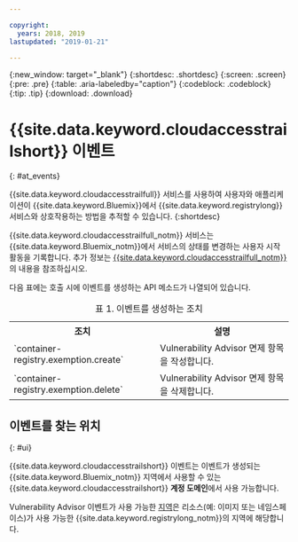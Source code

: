 ```yaml
---

copyright:
  years: 2018, 2019
lastupdated: "2019-01-21"

---
```


{:new_window: target="_blank"}
{:shortdesc: .shortdesc}
{:screen: .screen}
{:pre: .pre}
{:table: .aria-labeledby="caption"}
{:codeblock: .codeblock}
{:tip: .tip}
{:download: .download}

# {{site.data.keyword.cloudaccesstrailshort}} 이벤트
{: #at_events}

{{site.data.keyword.cloudaccesstrailfull}} 서비스를 사용하여 사용자와 애플리케이션이 {{site.data.keyword.Bluemix}}에서 {{site.data.keyword.registrylong}} 서비스와 상호작용하는 방법을 추적할 수 있습니다.
{:shortdesc}

{{site.data.keyword.cloudaccesstrailfull_notm}} 서비스는 {{site.data.keyword.Bluemix_notm}}에서 서비스의 상태를 변경하는 사용자 시작 활동을 기록합니다.
추가 정보는 [{{site.data.keyword.cloudaccesstrailfull_notm}}](/docs/services/cloud-activity-tracker/index.html#getting-started-with-cla)의 내용을 참조하십시오.

다음 표에는 호출 시에 이벤트를 생성하는 API 메소드가 나열되어 있습니다.

<table>
  <caption>표 1. 이벤트를 생성하는 조치</caption>
  <tr>
    <th>조치</th>
	  <th>설명</th>
  </tr>
  <tr>
    <td>`container-registry.exemption.create`</td>
	  <td>Vulnerability Advisor 면제 항목을 작성합니다.</td>
  </tr>
  <tr>
    <td>`container-registry.exemption.delete`</td>
	  <td>Vulnerability Advisor 면제 항목을 삭제합니다.</td>
  </tr>
 </table>

## 이벤트를 찾는 위치
{: #ui}

{{site.data.keyword.cloudaccesstrailshort}} 이벤트는 이벤트가 생성되는 {{site.data.keyword.Bluemix_notm}} 지역에서 사용할 수 있는 {{site.data.keyword.cloudaccesstrailshort}} **계정 도메인**에서 사용 가능합니다.

Vulnerability Advisor 이벤트가 사용 가능한 [지역](/docs/services/Registry/registry_overview.html#registry_regions)은 리소스(예: 이미지 또는 네임스페이스)가 사용 가능한 {{site.data.keyword.registrylong_notm}}의 지역에 해당합니다.
